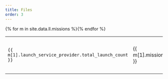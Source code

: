 ```yaml
---
title: Files
order: 3
---
```

<table class="border">
  <tbody>
    {% for m in site.data.ll.missions %}<tr sort="{{ m[1].launch_service_provider.total_launch_count }}">
      <td><code>{{ m[1].launch_service_provider.total_launch_count }}</code></td>
      <td>{{ m[1].mission.name }}</td>
      <td><code>{% assign year_window = m[1].window_start %}{{ year_window | replace: "T", " " | replace: "Z", " " }}</code></td>
      <td>{% include widgets/datetime.html datetime=year_window replace=true %}</td>
    </tr>{% endfor %}
  </tbody>
</table>
